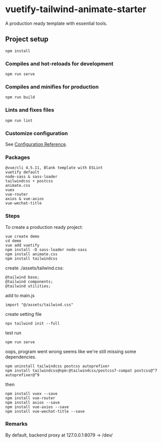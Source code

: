 # vuetify-tailwind-animate-starter
A production ready template with essential tools.

## Project setup
```
npm install
```

### Compiles and hot-reloads for development
```
npm run serve
```

### Compiles and minifies for production
```
npm run build
```

### Lints and fixes files
```
npm run lint
```

### Customize configuration
See [Configuration Reference](https://cli.vuejs.org/config/).

### Packages

```
@vue/cli 4.5.11, Blank template with ESLint
vuetify default
node-sass & sass-loader
tailwindcss + postcss
animate.css
vuex
vue-router
axios & vue-axios
vue-wechat-title
```

### Steps
To create a production ready project:
```
vue create demo
cd demo
vue add vuetify
npm install -D sass-loader node-sass
npm install animate.css
npm install tailwindcss
```
create ./assets/tailwind.css:
```
@tailwind base;
@tailwind components;
@tailwind utilities;
```
add to main.js
```
import "@/assets/tailwind.css"
```
create setting file
```
npx tailwind init --full
```
test run
```
npm run serve
```
oops, program went wrong seems like we're still missing some dependencies.
```
npm uninstall tailwindcss postcss autoprefixer
npm install tailwindcss@npm:@tailwindcss/postcss7-compat postcss@^7 autoprefixer@^9
```
then
```
npm install vuex --save
npm install vue-router
npm install axios --save
npm install vue-axios --save
npm install vue-wechat-title --save
```

### Remarks

By default, backend proxy at 127.0.0.1:8079 -> /dev/